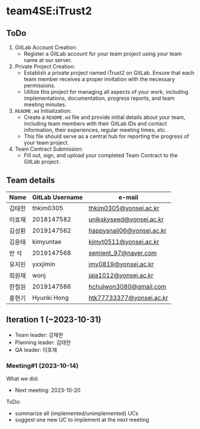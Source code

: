 # team4SE:iTrust2

## ToDo
1. GitLab Account Creation:
    - Register a GitLab account for your team project using your team name at our server.
2. Private Project Creation:
    - Establish a private project named iTrust2 on GitLab. Ensure that each team member
receives a proper invitation with the necessary permissions.
    - Utilize this project for managing all aspects of your work, including implementations,
documentation, progress reports, and team meeting minutes.
3. `README.md` Initialization:
    - Create a `README.md` file and provide initial details about your team, including team
members with their GitLab IDs and contact information, their experiences, regular
meeting times, etc.
    - This file should serve as a central hub for reporting the progress of your team project.
4. Team Contract Submission:
    - Fill out, sign, and upload your completed Team Contract to the GitLab project.

## Team details
| Name | GitLab Username | e-mail |
|------|-----------------|--------| 
| 김태헌 | thkim0305 | thkim0305@yonsei.ac.kr |
| 이호재 | 2018147582 | unikskyseed@yonsei.ac.kr |
| 김성환 | 2019147562 | happysnail06@yonsei.ac.kr |
| 김윤태 | kimyuntae | kimyt0511@yonsei.ac.kr |
| 반 석 | 2019147568 | semient_97@naver.com |
| 유지민 | yxxjimin | jmy0819@yonsei.ac.kr |
| 최원재 | wonj | jaja1012@yonsei.ac.kr |
| 한철원 | 2019147566 | hchulwon3080@gmail.com |
| 홍현기 | Hyunki Hong | htk77733377@yonsei.ac.kr |


## Iteration 1 (~2023-10-31)
- Team leader: 강재현
- Planning leader: 김태헌
- QA leader: 이호재

### Meeting#1 (2023-10-14)
What we did:

- Next meeting: 2023-10-20

ToDo:
- summarize all (implemented/unimplemented) UCs
- suggest one new UC to implement at the next meeting



